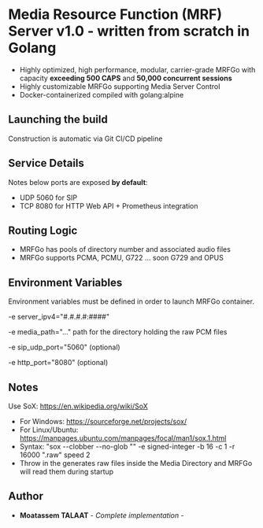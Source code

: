 # Media Resource Function (MRF) Server v1.0 - written from scratch in Golang

- Highly optimized, high performance, modular, carrier-grade MRFGo with capacity **exceeding 500 CAPS** and **50,000 concurrent sessions**
- Highly customizable MRFGo supporting Media Server Control
- Docker-containerized compiled with golang:alpine

## Launching the build

Construction is automatic via Git CI/CD pipeline

## Service Details

Notes below ports are exposed **by default**:

- UDP 5060 for SIP
- TCP 8080 for HTTP Web API + Prometheus integration

## Routing Logic

- MRFGo has pools of directory number and associated audio files
- MRFGo supports PCMA, PCMU, G722 ... soon G729 and OPUS

## Environment Variables

Environment variables must be defined in order to launch MRFGo container.

-e server_ipv4="#.#.#.#:####"

-e media_path="..." path for the directory holding the raw PCM files

-e sip_udp_port="5060" (optional)

-e http_port="8080" (optional)

## Notes

Use SoX: https://en.wikipedia.org/wiki/SoX

- For Windows: https://sourceforge.net/projects/sox/
- For Linux/Ubuntu: https://manpages.ubuntu.com/manpages/focal/man1/sox.1.html
- Syntax: "sox --clobber --no-glob "<audiofile>" -e signed-integer -b 16 -c 1 -r 16000 "<audiofile>.raw" speed 2
- Throw in the generates raw files inside the Media Directory and MRFGo will read them during startup

## Author

- **Moatassem TALAAT** - _Complete implementation_ -
